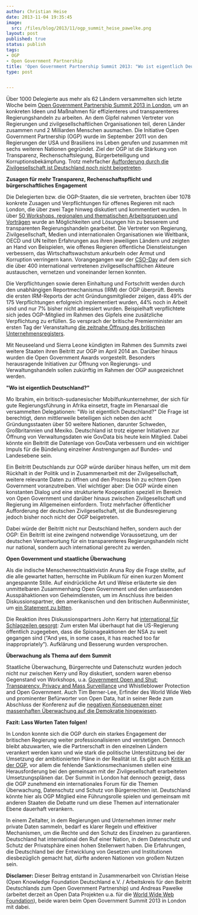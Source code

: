 ```yaml
---
author: Christian Heise
date: 2013-11-04 19:35:45
image:
  src: /files/blog/2013/11/ogp_summit_heise_pawelke.png
layout: post
published: true
status: publish
tags:
- OGP
- Open Government Partnership
title: 'Open Government Partnership Summit 2013: "Wo ist eigentlich Deutschland?"'
type: post


---
```


Über 1000 Delegierte aus mehr als 62 Ländern versammelten sich letzte Woche beim [Open Government Partnership Summit 2013 in London](http://www.opengovpartnership.org/get-involved/london-summit-2013), um an konkreten Ideen und Maßnahmen für effizienteres und transparenteres Regierungshandeln zu arbeiten. An dem Gipfel nahmen Vertreter von Regierungen und zivilgesellschaftlichen Organisationen teil, deren Länder zusammen rund 2 Milliarden Menschen ausmachen. Die Initiative Open Government Partnership (OGP) wurde im September 2011 von den Regierungen der USA und Brasiliens ins Leben gerufen und zusammen mit sechs weiteren Nationen gegründet. Ziel der OGP ist die Stärkung von Transparenz, Rechenschaftslegung, Bürgerbeteiligung und Korruptionsbekämpfung. Trotz mehrfacher [Aufforderung durch die Zivilgesellschaft ist Deutschland noch nicht beigetreten](http://opengovpartnership.de/2013/10/pm-beitritt-deutschlands-zur-ogp-umsetzungskonzept/%20).

**Zusagen für mehr Transparenz, Rechenschaftspflicht und bürgerschaftliches Engagement**

Die Delegierten bzw. die OGP-Staaten, die sie vertreten, brachten über 1078 konkrete Zusagen und Verpflichtungen für offenes Regieren mit nach London, die über zwei Tage hinweg diskutiert und kommentiert wurden. In über [50 Workshops, regionalen und thematischen Arbeitsgruppen und Vorträgen](http://www.opengovpartnership.org/get-involved/london-summit-2013/agenda) wurde an Möglichkeiten und Lösungen hin zu besserem und transparenten Regierungshandeln gearbeitet. Die Vertreter von Regierung, Zivilgesellschaft, Medien und internationalen Organisationen wie Weltbank, OECD und UN teilten Erfahrungen aus ihren jeweiligen Ländern und zeigten an Hand von Beispielen, wie offenes Regieren öffentliche Dienstleistungen verbessern, das Wirtschaftswachstum ankurbeln oder Armut und Korruption verringern kann. Vorangegangen war der [CSO-Day](http://www.opengovpartnership.org/get-involved/london-summit-2013/cso-day) auf dem sich die über 400 international vertretenen zivilgesellschaftlichen Akteure austauschen, vernetzen und voneinander lernen konnten.

Die Verpflichtungen sowie deren Einhaltung und Fortschritt werden durch den unabhängigen Reportmechanismus (IRM) der OGP überprüft. Bereits die ersten IRM-Reports der acht Gründungsmitglieder zeigen, dass 49% der 175 Verpflichtungen erfolgreich implementiert wurden, 44% noch in Arbeit sind und nur 7% bisher nicht adressiert wurden. Beispielhaft verpflichtete sich jedes OGP-Mitglied im Rahmen des Gipfels eine zusätzliche Verpflichtung zu erfüllen. So versprach der britische Premierminister am ersten Tag der Veranstaltung [die zeitnahe Öffnung des britischen Unternehmensregisters](http://www.theguardian.com/business/2013/oct/31/public-register-firms-secret-owners-cameron).

Mit Neuseeland und Sierra Leone kündigten im Rahmen des Summits zwei weitere Staaten ihren Beitritt zur OGP im April 2014 an. Darüber hinaus wurden die Open Government Awards vorgestellt. Besonders herausragende Initiativen zur Öffnung von Regierungs- und Verwaltungshandeln sollen zukünftig im Rahmen der OGP ausgezeichnet werden.

**"Wo ist eigentlich Deutschland?"**

Mo Ibrahim, ein britisch-sudanesischer Mobilfunkunternehmer, der sich für gute Regierungsführung in Afrika einsetzt, fragte im Plenarsaal die versammelten Delegationen: "Wo ist eigentlich Deutschland?" Die Frage ist berechtigt, denn mittlerweile beteiligen sich neben den acht Gründungsstaaten über 50 weitere Nationen, darunter Schweden, Großbritannien und Mexiko. Deutschland ist trotz eigener Initiativen zur Öffnung von Verwaltungsdaten wie GovData bis heute kein Mitglied. Dabei könnte ein Beitritt die Datenlage von GovData verbessern und ein wichtiger Impuls für die Bündelung einzelner Anstrengungen auf Bundes- und Landesebene sein.

Ein Beitritt Deutschlands zur OGP würde darüber hinaus helfen, um mit dem Rückhalt in der Politik und in Zusammenarbeit mit der Zivilgesellschaft, weitere relevante Daten zu öffnen und den Prozess hin zu echtem Open Government voranzutreiben. Viel wichtiger aber: Die OGP würde einen konstanten Dialog und eine strukturierte Kooperation speziell im Bereich von Open Government und darüber hinaus zwischen Zivilgesellschaft und Regierung im Allgemeinen einfordern. Trotz mehrfacher öffentlicher Aufforderung der deutschen Zivilgesellschaft, ist die Bundesregierung jedoch bisher noch nicht der OGP beigetreten.

Dabei würde der Beitritt nicht nur Deutschland helfen, sondern auch der OGP: Ein Beitritt ist eine zwingend notwendige Voraussetzung, um der deutschen Verantwortung für ein transparenteres Regierungshandeln nicht nur national, sondern auch international gerecht zu werden.

**Open Government und staatliche Überwachung**

Als die indische Menschenrechtsaktivistin Aruna Roy die Frage stellte, auf die alle gewartet hatten, herrschte im Publikum für einen kurzen Moment angespannte Stille. Auf eindrückliche Art und Weise erläuterte sie den unmittelbaren Zusammenhang Open Government und den umfassenden Ausspähaktionen von Geheimdiensten, um im Anschluss ihre beiden Diskussionspartner, den amerikanischen und den britischen Außenminister, um [ein Statement zu bitten](http://www.youtube.com/watch?v=NGZwsKaFwlE).

Die Reaktion ihres Diskussionspartners John Kerry hat [international für Schlagzeilen gesorgt](http://www.theguardian.com/world/2013/oct/31/john-kerry-some-surveillance-gone-too-far): Zum ersten Mal überhaupt hat die US-Regierung öffentlich zugegeben, dass die Spionageaktionen der NSA zu weit gegangen sind (“And yes, in some cases, it has reached too far inappropriately”). Aufklärung und Besserung wurden versprochen.

**Überwachung als Thema auf dem Summit**

Staatliche Überwachung, Bürgerrechte und Datenschutz wurden jedoch nicht nur zwischen Kerry und Roy diskutiert, sondern waren ebenso Gegenstand von Workshops, u.a. [Government Open and Shut: Transparency, Privacy and Mass Surveillance](http://www.opengovpartnership.org/get-involved/london-summit-2013/agenda/session/government-open-and-shut-transparency-privacy-and) und Whistleblower Protection and Open Government. Auch Tim Berner-Lee, Erfinder des World Wide Web und prominenter Befürworter von Open Data, hat in seiner Rede zum Abschluss der Konferenz auf die [negativen Konsequenzen einer massenhaften Überwachung auf die Demokratie hingewiesen](http://techpresident.com/news/wegov/24483/privacy-and-surveillance-elephant-ogp-summit).

**Fazit: Lass Worten Taten folgen!**

In London konnte sich die OGP durch ein starkes Engagement der britischen Regierung weiter professionalisieren und verstetigen. Dennoch bleibt abzuwarten, wie die Partnerschaft in den einzelnen Ländern verankert werden kann und wie stark die politische Unterstützung bei der Umsetzung der ambitionierten Pläne in der Realität ist. Es gibt auch [Kritik an der OGP](http://sunlightfoundation.com/blog/2013/10/10/ogp-opportunities-and-limitations/), vor allem die fehlende Sanktionsmechanismen stellen eine Herausforderung bei den gemeinsam mit der Zivilgesellschaft erarbeiteten Umsetzungsplänen dar. Der Summit in London hat dennoch gezeigt, dass die OGP zunehmend ein internationales Forum für die Themen Überwachung, Datenschutz und Schutz von Bürgerrechten ist. Deutschland könnte hier als OGP Mitglied eine Führungsrolle spielen und gemeinsam mit anderen Staaten die Debatte rund um diese Themen auf internationaler Ebene dauerhaft verankern.

In einem Zeitalter, in dem Regierungen und Unternehmen immer mehr private Daten sammeln, bedarf es klarer Regeln und effektiver Mechanismen, um die Rechte und den Schutz des Einzelnen zu garantieren. Deutschland hat international den Ruf einer Nation, in dem Datenschutz und Schutz der Privatsphäre einen hohen Stellenwert haben. Die Erfahrungen, die Deutschland bei der Entwicklung von Gesetzen und Institutionen diesbezüglich gemacht hat, dürfte anderen Nationen von großem Nutzen sein.

**Disclamer:** Dieser Beitrag entstand in Zusammenarbeit von Christian Heise (Open Knowledge Foundation Deutschland e.V. / Arbeitskreis für den Beitritt Deutschlands zum Open Government Partnership) und Andreas Pawelke (arbeitet derzeit an Open Data Projekten u.a. für die [World Wide Web Foundation](http://www.webfoundation.org/)), beide waren beim Open Government Summit 2013 in London mit dabei.